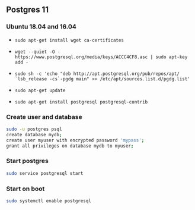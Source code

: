 ## Postgres 11

### Ubuntu 18.04 and 16.04

- `sudo apt-get install wget ca-certificates`
- `wget --quiet -O - https://www.postgresql.org/media/keys/ACCC4CF8.asc | sudo apt-key add -`

- ``sudo sh -c 'echo "deb http://apt.postgresql.org/pub/repos/apt/ `lsb_release -cs`-pgdg main" >> /etc/apt/sources.list.d/pgdg.list'``

- `sudo apt-get update`
- `sudo apt-get install postgresql postgresql-contrib`

### Create user and database

```sh
sudo -u postgres psql
create database mydb;
create user myuser with encrypted password 'mypass';
grant all privileges on database mydb to myuser;
```

### Start postgres

```sh
sudo service postgresql start
```

### Start on boot

```sh
sudo systemctl enable postgresql
```